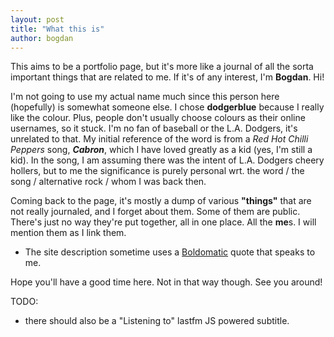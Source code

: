 ```yaml
---
layout: post
title: "What this is"
author: bogdan
---
```


This aims to be a portfolio page, but it's more like a journal of all the sorta important things that are related to me. If it's of any interest, I'm **Bogdan**. Hi!

I'm not going to use my actual name much since this person here (hopefully) is somewhat someone else. I chose **dodgerblue** because I really like the colour. Plus, people don't usually choose colours as their online usernames, so it stuck. I'm no fan of baseball or the L.A. Dodgers, it's unrelated to that. My initial reference of the word is from a _Red Hot Chilli Peppers_ song, _**Cabron**_, which I have loved greatly as a kid (yes, I'm still a kid). In the song, I am assuming there was the intent of L.A. Dodgers cheery hollers, but to me the significance is purely personal wrt. the word / the song / alternative rock / whom I was back then.

Coming back to the page, it's mostly a dump of various **"things"** that are not really journaled, and I forget about them. Some of them are public. There's just no way they're put together, all in one place. All the **me**s. I will mention them as I link them.
* The site description sometime uses a [Boldomatic](http://boldomatic.com/) quote that speaks to me.

Hope you'll have a good time here. Not in that way though. See you around!

TODO:
* there should also be a "Listening to" lastfm JS powered subtitle.
